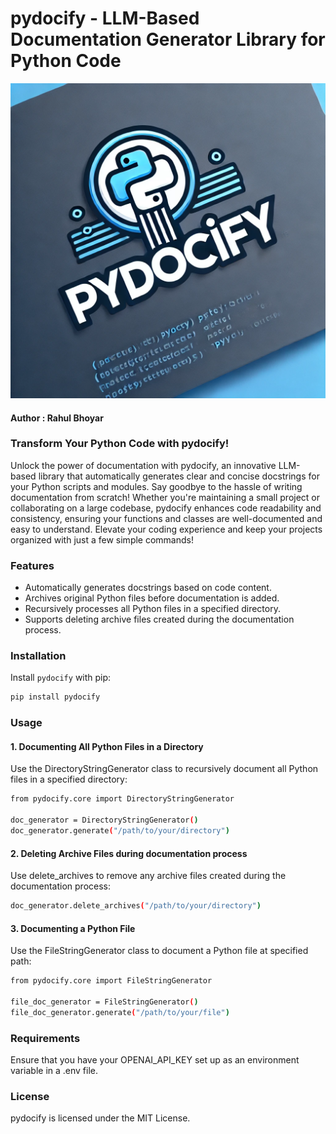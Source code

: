 # pydocify - LLM-Based Documentation Generator Library for Python Code


![Logo](assets/pydocify_logo.png) <!-- Set the width to 400 pixels -->


#### Author : Rahul Bhoyar

### Transform Your Python Code with pydocify!

Unlock the power of documentation with pydocify, an innovative LLM-based library that automatically generates clear and concise docstrings for your Python scripts and modules. Say goodbye to the hassle of writing documentation from scratch! Whether you're maintaining a small project or collaborating on a large codebase, pydocify enhances code readability and consistency, ensuring your functions and classes are well-documented and easy to understand. Elevate your coding experience and keep your projects organized with just a few simple commands!

### Features
- Automatically generates docstrings based on code content.
- Archives original Python files before documentation is added.
- Recursively processes all Python files in a specified directory.
- Supports deleting archive files created during the documentation process.

### Installation
Install `pydocify` with pip:

```bash
pip install pydocify
```

### Usage

#### 1. Documenting All Python Files in a Directory
Use the DirectoryStringGenerator class to recursively document all Python files in a specified directory:

```bash
from pydocify.core import DirectoryStringGenerator

doc_generator = DirectoryStringGenerator()
doc_generator.generate("/path/to/your/directory")
```
#### 2. Deleting Archive Files during documentation process
Use delete_archives to remove any archive files created during the documentation process:

```bash
doc_generator.delete_archives("/path/to/your/directory")
```


#### 3. Documenting a Python File 
Use the FileStringGenerator class to document a Python file at specified path:

```bash
from pydocify.core import FileStringGenerator

file_doc_generator = FileStringGenerator()
file_doc_generator.generate("/path/to/your/file")
```

### Requirements
Ensure that you have your OPENAI_API_KEY set up as an environment variable in a .env file.

### License
pydocify is licensed under the MIT License.